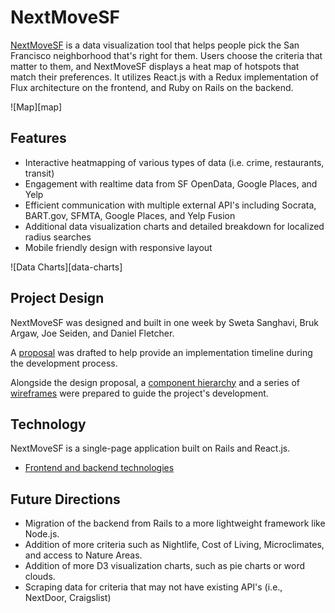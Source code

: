 # NextMoveSF

[NextMoveSF][nextmovesf] is a data visualization tool that helps people pick the San Francisco neighborhood that's right for them. Users choose the criteria that matter to them, and NextMoveSF displays a heat map of hotspots that match their preferences. It utilizes React.js with a Redux implementation of Flux architecture on the frontend, and Ruby on Rails on the backend.

![Map][map]

## Features

+ Interactive heatmapping of various types of data (i.e. crime, restaurants, transit)
+ Engagement with realtime data from SF OpenData, Google Places, and Yelp
+ Efficient communication with multiple external API's including Socrata, BART.gov, SFMTA, Google Places, and Yelp Fusion
+ Additional data visualization charts and detailed breakdown for localized radius searches
+ Mobile friendly design with responsive layout

![Data Charts][data-charts]

## Project Design

NextMoveSF was designed and built in one week by Sweta Sanghavi, Bruk Argaw, Joe Seiden, and Daniel Fletcher.

A [proposal][proposal] was drafted to help provide an implementation timeline during the development process.

Alongside the design proposal, a [component hierarchy][components] and a series of [wireframes][wireframes] were prepared to guide the project's development.

## Technology

NextMoveSF is a single-page application built on Rails and React.js.

+ [Frontend and backend technologies][technologies]

## Future Directions

+ Migration of the backend from Rails to a more lightweight framework like Node.js.
+ Addition of more criteria such as Nightlife, Cost of Living, Microclimates, and access to Nature Areas.
+ Addition of more D3 visualization charts, such as pie charts or word clouds.
+ Scraping data for criteria that may not have existing API's (i.e., NextDoor, Craigslist)

[nextmovesf]: https://www.nextmovesf.info
[proposal]: ./docs/README.md
[components]: ./docs/component-hierarchy.md
[wireframes]: ./docs/wireframes
[technologies]: ./docs/technologies.md
[splash-photo]:
[data-charts]:
